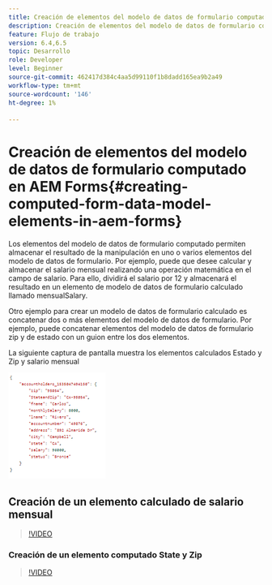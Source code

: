 ```yaml
---
title: Creación de elementos del modelo de datos de formulario computado en AEM Forms
description: Creación de elementos del modelo de datos de formulario computado
feature: Flujo de trabajo
version: 6.4,6.5
topic: Desarrollo
role: Developer
level: Beginner
source-git-commit: 462417d384c4aa5d99110f1b8dadd165ea9b2a49
workflow-type: tm+mt
source-wordcount: '146'
ht-degree: 1%

---
```



# Creación de elementos del modelo de datos de formulario computado en AEM Forms{#creating-computed-form-data-model-elements-in-aem-forms}

Los elementos del modelo de datos de formulario computado permiten almacenar el resultado de la manipulación en uno o varios elementos del modelo de datos de formulario. Por ejemplo, puede que desee calcular y almacenar el salario mensual realizando una operación matemática en el campo de salario. Para ello, dividirá el salario por 12 y almacenará el resultado en un elemento de modelo de datos de formulario calculado llamado mensualSalary.

Otro ejemplo para crear un modelo de datos de formulario calculado es concatenar dos o más elementos del modelo de datos de formulario. Por ejemplo, puede concatenar elementos del modelo de datos de formulario zip y de estado con un guion entre los dos elementos.

La siguiente captura de pantalla muestra los elementos calculados Estado y Zip y salario mensual

![computedfdmelement](assets/computedfdmelement.gif)

## Creación de un elemento calculado de salario mensual

>[!VIDEO](https://video.tv.adobe.com/v/23855?quality=9&learn=on)

### Creación de un elemento computado State y Zip

>[!VIDEO](https://video.tv.adobe.com/v/23856/?quality=9&learn=on)

